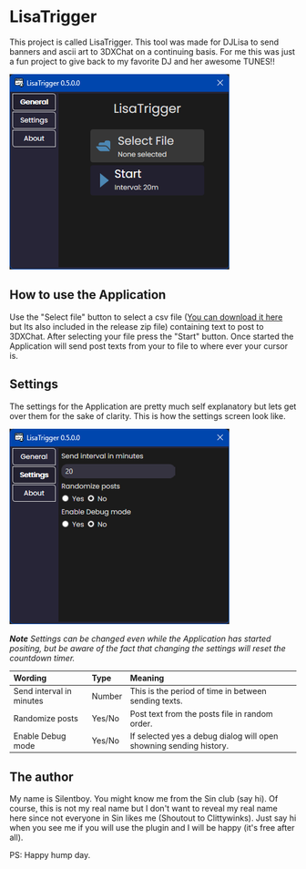 # LisaTrigger

This project is called LisaTrigger. This tool was made for DJLisa to send banners and ascii art to 3DXChat on a continuing basis. For me this was just a fun project to give back to my favorite DJ and her awesome TUNES!!
<br/>

![](screenshot.png)


## How to use the Application

Use the "Select file" button to select a csv file (<a id="raw-url" href="https://raw.githubusercontent.com/silentboy3dx/LisaTrigger/master/Example.csv?token=GHSAT0AAAAAAB3NYFPE4ODI3AFBRD5SV7PKY4U4E3A">You can download it here</a> but Its also included in the release zip file)
containing text to post to 3DXChat. After selecting your file press the "Start" button.
Once started the Application will send post texts from your to file to where ever your cursor is.


## Settings

The settings for the Application are pretty much self explanatory but lets get over them for the sake of clarity.
This is how the settings screen look like.

![](settings.png)


****Note*** Settings can be changed even while the Application has started positing, but be aware of the fact that changing the settings will reset the countdown timer.*

| 	Wording                  | Type	   | 	Meaning                                                           |
|:--------------------------|:--------|:-------------------------------------------------------------------|	
| Send interval in minutes  | 	Number | This is the period of time in between sending texts.	              |  
| Randomize posts           | 	Yes/No | Post text from the posts file in random order.	                    |  
| Enable Debug mode         | 	Yes/No | If selected yes a debug dialog will open showning sending history. |  

## The author

My name is Silentboy. You might know me from the Sin club (say hi). Of course, this is not my real name but I don't want to reveal my real name here since not everyone in Sin likes me (Shoutout to Clittywinks). Just say hi when you see me if you will use the plugin and I will be happy (it's free after all).

PS: Happy hump day.